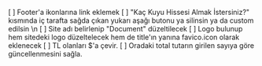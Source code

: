 [ ] Footer'a ikonlarına link eklemek
[ ] "Kaç Kuyu Hissesi Almak İstersiniz?" kısmında iç tarafta sağda
çıkan yukarı aşağı butonu ya silinsin ya da custom edilsin \n
[ ] Site adı belirlenip "Document" düzeltilecek
[ ] Logo bulunup hem sitedeki logo düzeltelecek hem de
title'ın yanına favico.icon olarak eklenecek
[ ] TL olanları $'a çevir.
[ ] Oradaki total tutarın girilen sayıya göre
güncellenmesini sağla.

